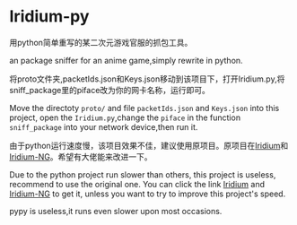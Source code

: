# Iridium-py
用python简单重写的某二次元游戏官服的抓包工具。

an package sniffer for an anime game,simply rewrite in python.

将proto文件夹,packetIds.json和Keys.json移动到该项目下，打开Iridium.py,将sniff_package里的piface改为你的网卡名称，运行即可。

Move the directoty `proto/` and file `packetIds.json` and `Keys.json` into this project, open the `Iridium.py`,change the `piface` in the function `sniff_package` into your network device,then run it.

由于python运行速度慢，该项目效果不佳，建议使用原项目。原项目在[Iridium](https://github.com/Crepe-Inc/Iridium)和[Iridium-NG](https://github.com/Akka0/Iridium-NG)。希望有大佬能来改进一下。

Due to the python project run slower than others, this project is useless, recommend to use the original one. You can click the link [Iridium](https://github.com/Crepe-Inc/Iridium) and [Iridium-NG](https://github.com/Akka0/Iridium-NG) to get it, unless you want to try to improve this project's speed.

pypy is useless,it runs even slower upon most occasions.
